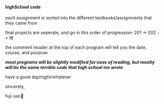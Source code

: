 #### highSchool code

each assignment is sorted into the different textbooks/assignments that they came from

final projects are seperate, and go in this order of progression: 201 -> 202 -> IB

the comment header at the top of each program will tell you the date, course, and purpose

***most programs will be slightly modified for ease of reading, but mostly will be the same terrible code that high school me wrote***

have a good day/night/whatever

sincerely,

fuji-san🗻
